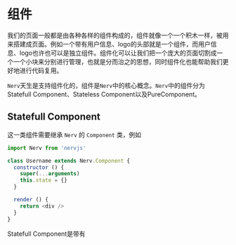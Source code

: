# 组件

我们的页面一般都是由各种各样的组件构成的，组件就像一个一个积木一样，被用来搭建成页面。例如一个带有用户信息、logo的头部就是一个组件，而用户信息、logo也许也可以是独立组件。组件化可以让我们把一个庞大的页面切割成一个一个小块来分别进行管理，也就是分而治之的思想，同时组件化也能帮助我们更好地进行代码复用。

`Nerv`天生是支持组件化的，组件是`Nerv`中的核心概念。`Nerv`中的组件分为Statefull Component、Stateless Component以及PureComponent。

## Statefull Component

这一类组件需要继承 `Nerv` 的 `Component` 类，例如

```javascript
import Nerv from 'nervjs'

class Username extends Nerv.Component {
  constructor () {
    super(...arguments)
    this.state = {}
  }

  render () {
    return <div />
  }
}
```

Statefull Component是带有